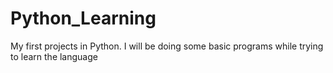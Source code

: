 # Python_Learning
My first projects in Python.
I will be doing some basic programs while trying to learn the language

